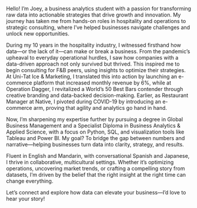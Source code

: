 Hello! I’m Joey, a business analytics student with a passion for transforming raw data into actionable strategies that drive growth and innovation. My journey has taken me from hands-on roles in hospitality and operations to strategic consulting, where I’ve helped businesses navigate challenges and unlock new opportunities.

During my 10 years in the hospitality industry, I witnessed firsthand how data—or the lack of it—can make or break a business. From the pandemic’s upheaval to everyday operational hurdles, I saw how companies with a data-driven approach not only survived but thrived. This inspired me to begin consulting for F&B peers, using insights to optimize their strategies. At Uni-Tat Ice & Marketing, I translated this into action by launching an e-commerce platform that increased monthly revenue by 6%, while at Operation Dagger, I revitalized a World’s 50 Best Bars contender through creative branding and data-backed decision-making. Earlier, as Restaurant Manager at Native, I pivoted during COVID-19 by introducing an e-commerce arm, proving that agility and analytics go hand in hand.

Now, I’m sharpening my expertise further by pursuing a degree in Global Business Management and a Specialist Diploma in Business Analytics & Applied Science, with a focus on Python, SQL, and visualization tools like Tableau and Power BI. My goal? To bridge the gap between numbers and narrative—helping businesses turn data into clarity, strategy, and results.

Fluent in English and Mandarin, with conversational Spanish and Japanese, I thrive in collaborative, multicultural settings. Whether it’s optimizing operations, uncovering market trends, or crafting a compelling story from datasets, I’m driven by the belief that the right insight at the right time can change everything.

Let’s connect and explore how data can elevate your business—I’d love to hear your story!
